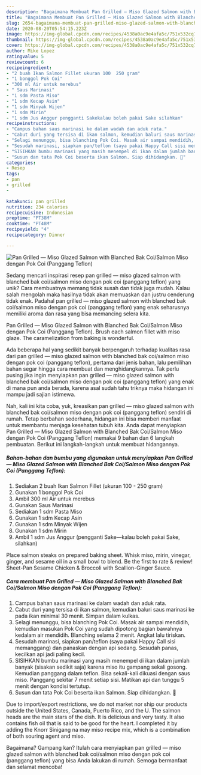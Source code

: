 ```yaml
---
description: "Bagaimana Membuat Pan Grilled — Miso Glazed Salmon with Blanched Bak Coi/Salmon Miso dengan Pok Coi (Panggang Teflon), Menggugah Selera"
title: "Bagaimana Membuat Pan Grilled — Miso Glazed Salmon with Blanched Bak Coi/Salmon Miso dengan Pok Coi (Panggang Teflon), Menggugah Selera"
slug: 2654-bagaimana-membuat-pan-grilled-miso-glazed-salmon-with-blanched-bak-coi-salmon-miso-dengan-pok-coi-panggang-teflon-menggugah-selera
date: 2020-08-20T05:54:15.223Z
image: https://img-global.cpcdn.com/recipes/4538a0ac9e4afa5c/751x532cq70/pan-grilled-miso-glazed-salmon-with-blanched-bak-coisalmon-miso-dengan-pok-coi-panggang-teflon-foto-resep-utama.jpg
thumbnail: https://img-global.cpcdn.com/recipes/4538a0ac9e4afa5c/751x532cq70/pan-grilled-miso-glazed-salmon-with-blanched-bak-coisalmon-miso-dengan-pok-coi-panggang-teflon-foto-resep-utama.jpg
cover: https://img-global.cpcdn.com/recipes/4538a0ac9e4afa5c/751x532cq70/pan-grilled-miso-glazed-salmon-with-blanched-bak-coisalmon-miso-dengan-pok-coi-panggang-teflon-foto-resep-utama.jpg
author: Mike Lopez
ratingvalue: 5
reviewcount: 6
recipeingredient:
- "2 buah Ikan Salmon Fillet ukuran 100  250 gram"
- "1 bonggol Pok Coi"
- "300 ml Air untuk merebus"
- " Saus Marinasi"
- "1 sdm Pasta Miso"
- "1 sdm Kecap Asin"
- "1 sdm Minyak Wijen"
- "1 sdm Mirin"
- "1 sdm Jus Anggur pengganti Sakekalau boleh pakai Sake silahkan"
recipeinstructions:
- "Campus bahan saus marinasi ke dalam wadah dan aduk rata."
- "Cabut duri yang tersisa di ikan salmon, kemudian baluri saus marinasi ke pada ikan minimal 30 menit. Simpan dalam kulkas."
- "Selagi menunggu, bisa blanching Pok Coi. Masak air sampai mendidih, kemudian masukan Pok Coi yang sudah dipotong bagian bawahnya kedalam air mendidih. Blanching selama 2 menit. Angkat lalu tiriskan."
- "Sesudah marinasi, siapkan pan/teflon (saya pakai Happy Call sisi memanggang) dan panaskan dengan api sedang. Sesudah panas, kecilkan api jadi paling kecil."
- "SISIHKAN bumbu marinasi yang masih menempel di ikan dalam jumlah banyak (sisakan sedikit saja) karena miso itu gampang sekali gosong. Kemudian panggang dalam teflon. Bisa sekali-kali dikuasi dengan saus miso. Panggang sekitar 7 menit setiap sisi. Matikan api dan tunggu 5 menit dengan kondisi tertutup."
- "Susun dan tata Pok Coi beserta ikan Salmon. Siap dihidangkan. 🤍"
categories:
- Resep
tags:
- pan
- grilled
- 

katakunci: pan grilled  
nutrition: 234 calories
recipecuisine: Indonesian
preptime: "PT38M"
cooktime: "PT48M"
recipeyield: "4"
recipecategory: Dinner

---
```



![Pan Grilled — Miso Glazed Salmon with Blanched Bak Coi/Salmon Miso dengan Pok Coi (Panggang Teflon)](https://img-global.cpcdn.com/recipes/4538a0ac9e4afa5c/751x532cq70/pan-grilled-miso-glazed-salmon-with-blanched-bak-coisalmon-miso-dengan-pok-coi-panggang-teflon-foto-resep-utama.jpg)

Sedang mencari inspirasi resep pan grilled — miso glazed salmon with blanched bak coi/salmon miso dengan pok coi (panggang teflon) yang unik? Cara membuatnya memang tidak susah dan tidak juga mudah. Kalau salah mengolah maka hasilnya tidak akan memuaskan dan justru cenderung tidak enak. Padahal pan grilled — miso glazed salmon with blanched bak coi/salmon miso dengan pok coi (panggang teflon) yang enak seharusnya memiliki aroma dan rasa yang bisa memancing selera kita.

Pan Grilled — Miso Glazed Salmon with Blanched Bak Coi/Salmon Miso dengan Pok Coi (Panggang Teflon). Brush each salmon fillet with miso glaze. The caramelization from baking is wonderful.

Ada beberapa hal yang sedikit banyak berpengaruh terhadap kualitas rasa dari pan grilled — miso glazed salmon with blanched bak coi/salmon miso dengan pok coi (panggang teflon), pertama dari jenis bahan, lalu pemilihan bahan segar hingga cara membuat dan menghidangkannya. Tak perlu pusing jika ingin menyiapkan pan grilled — miso glazed salmon with blanched bak coi/salmon miso dengan pok coi (panggang teflon) yang enak di mana pun anda berada, karena asal sudah tahu triknya maka hidangan ini mampu jadi sajian istimewa.


Nah, kali ini kita coba, yuk, kreasikan pan grilled — miso glazed salmon with blanched bak coi/salmon miso dengan pok coi (panggang teflon) sendiri di rumah. Tetap berbahan sederhana, hidangan ini bisa memberi manfaat untuk membantu menjaga kesehatan tubuh kita. Anda dapat menyiapkan Pan Grilled — Miso Glazed Salmon with Blanched Bak Coi/Salmon Miso dengan Pok Coi (Panggang Teflon) memakai 9 bahan dan 6 langkah pembuatan. Berikut ini langkah-langkah untuk membuat hidangannya.

<!--inarticleads1-->

##### Bahan-bahan dan bumbu yang digunakan untuk menyiapkan Pan Grilled — Miso Glazed Salmon with Blanched Bak Coi/Salmon Miso dengan Pok Coi (Panggang Teflon):

1. Sediakan 2 buah Ikan Salmon Fillet (ukuran 100 - 250 gram)
1. Gunakan 1 bonggol Pok Coi
1. Ambil 300 ml Air untuk merebus
1. Gunakan  Saus Marinasi
1. Sediakan 1 sdm Pasta Miso
1. Gunakan 1 sdm Kecap Asin
1. Gunakan 1 sdm Minyak Wijen
1. Gunakan 1 sdm Mirin
1. Ambil 1 sdm Jus Anggur (pengganti Sake—kalau boleh pakai Sake, silahkan)


Place salmon steaks on prepared baking sheet. Whisk miso, mirin, vinegar, ginger, and sesame oil in a small bowl to blend. Be the first to rate &amp; review! Sheet-Pan Sesame Chicken &amp; Broccoli with Scallion-Ginger Sauce. 

<!--inarticleads2-->

##### Cara membuat Pan Grilled — Miso Glazed Salmon with Blanched Bak Coi/Salmon Miso dengan Pok Coi (Panggang Teflon):

1. Campus bahan saus marinasi ke dalam wadah dan aduk rata.
1. Cabut duri yang tersisa di ikan salmon, kemudian baluri saus marinasi ke pada ikan minimal 30 menit. Simpan dalam kulkas.
1. Selagi menunggu, bisa blanching Pok Coi. Masak air sampai mendidih, kemudian masukan Pok Coi yang sudah dipotong bagian bawahnya kedalam air mendidih. Blanching selama 2 menit. Angkat lalu tiriskan.
1. Sesudah marinasi, siapkan pan/teflon (saya pakai Happy Call sisi memanggang) dan panaskan dengan api sedang. Sesudah panas, kecilkan api jadi paling kecil.
1. SISIHKAN bumbu marinasi yang masih menempel di ikan dalam jumlah banyak (sisakan sedikit saja) karena miso itu gampang sekali gosong. Kemudian panggang dalam teflon. Bisa sekali-kali dikuasi dengan saus miso. Panggang sekitar 7 menit setiap sisi. Matikan api dan tunggu 5 menit dengan kondisi tertutup.
1. Susun dan tata Pok Coi beserta ikan Salmon. Siap dihidangkan. 🤍


Due to import/export restrictions, we do not market nor ship our products outside the United States, Canada, Puerto Rico, and the U. The salmon heads are the main stars of the dish. It is delicious and very tasty. It also contains fish oil that is said to be good for the heart. I completed it by adding the Knorr Sinigang na may miso recipe mix, which is a combination of both souring agent and miso. 

Bagaimana? Gampang kan? Itulah cara menyiapkan pan grilled — miso glazed salmon with blanched bak coi/salmon miso dengan pok coi (panggang teflon) yang bisa Anda lakukan di rumah. Semoga bermanfaat dan selamat mencoba!
